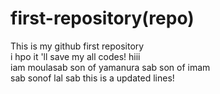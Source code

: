 # first-repository(repo)
This is my github first repository <br>i hpo it 'll save my all codes!
 hiii <br> iam moulasab son of yamanura sab son of imam <br>sab sonof lal sab
 this is a updated lines!
